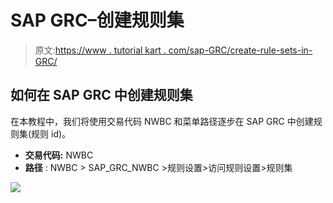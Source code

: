 # SAP GRC–创建规则集

> 原文:[https://www . tutorial kart . com/sap-GRC/create-rule-sets-in-GRC/](https://www.tutorialkart.com/sap-grc/create-rule-sets-in-grc/)

## 如何在 SAP GRC 中创建规则集

在本教程中，我们将使用交易代码 NWBC 和菜单路径逐步在 SAP GRC 中创建规则集(规则 id)。

*   **交易代码:** NWBC
*   **路径** : NWBC > SAP_GRC_NWBC >规则设置>访问规则设置>规则集

[![](../Images/925da31b32d6bc3827932f6c8afb11bb.png)](https://www.tutorialkart.com/)